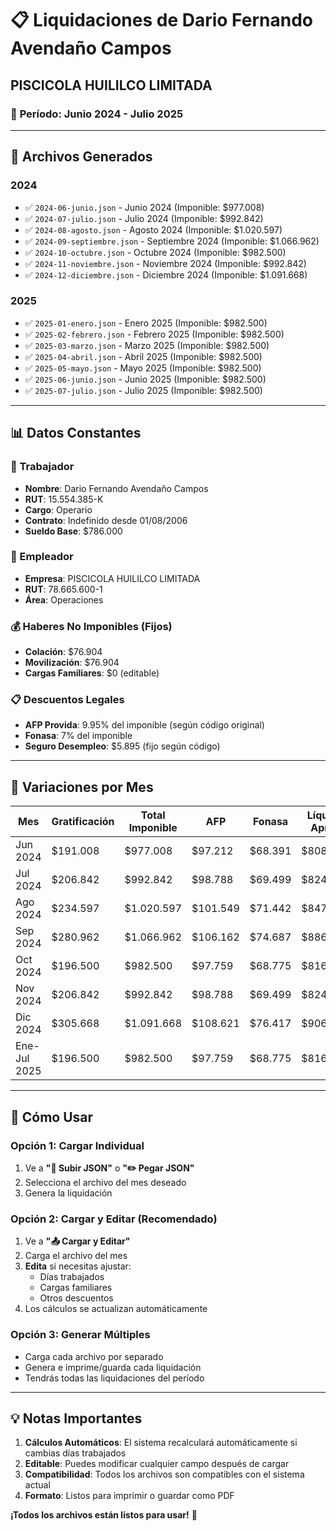 # 📋 Liquidaciones de Dario Fernando Avendaño Campos
## PISCICOLA HUILILCO LIMITADA

### 📅 **Período**: Junio 2024 - Julio 2025

---

## 📂 **Archivos Generados**

### **2024**
- ✅ `2024-06-junio.json` - Junio 2024 (Imponible: $977.008)
- ✅ `2024-07-julio.json` - Julio 2024 (Imponible: $992.842)
- ✅ `2024-08-agosto.json` - Agosto 2024 (Imponible: $1.020.597)
- ✅ `2024-09-septiembre.json` - Septiembre 2024 (Imponible: $1.066.962)
- ✅ `2024-10-octubre.json` - Octubre 2024 (Imponible: $982.500)
- ✅ `2024-11-noviembre.json` - Noviembre 2024 (Imponible: $992.842)
- ✅ `2024-12-diciembre.json` - Diciembre 2024 (Imponible: $1.091.668)

### **2025**
- ✅ `2025-01-enero.json` - Enero 2025 (Imponible: $982.500)
- ✅ `2025-02-febrero.json` - Febrero 2025 (Imponible: $982.500)
- ✅ `2025-03-marzo.json` - Marzo 2025 (Imponible: $982.500)
- ✅ `2025-04-abril.json` - Abril 2025 (Imponible: $982.500)
- ✅ `2025-05-mayo.json` - Mayo 2025 (Imponible: $982.500)
- ✅ `2025-06-junio.json` - Junio 2025 (Imponible: $982.500)
- ✅ `2025-07-julio.json` - Julio 2025 (Imponible: $982.500)

---

## 📊 **Datos Constantes**

### **👤 Trabajador**
- **Nombre**: Dario Fernando Avendaño Campos
- **RUT**: 15.554.385-K
- **Cargo**: Operario
- **Contrato**: Indefinido desde 01/08/2006
- **Sueldo Base**: $786.000

### **🏢 Empleador**
- **Empresa**: PISCICOLA HUILILCO LIMITADA
- **RUT**: 78.665.600-1
- **Área**: Operaciones

### **💰 Haberes No Imponibles (Fijos)**
- **Colación**: $76.904
- **Movilización**: $76.904
- **Cargas Familiares**: $0 (editable)

### **📋 Descuentos Legales**
- **AFP Provida**: 9.95% del imponible (según código original)
- **Fonasa**: 7% del imponible
- **Seguro Desempleo**: $5.895 (fijo según código)

---

## 🧮 **Variaciones por Mes**

| Mes | Gratificación | Total Imponible | AFP | Fonasa | Líquido Aprox |
|-----|---------------|-----------------|-----|--------|---------------|
| Jun 2024 | $191.008 | $977.008 | $97.212 | $68.391 | $808.000 |
| Jul 2024 | $206.842 | $992.842 | $98.788 | $69.499 | $824.000 |
| Ago 2024 | $234.597 | $1.020.597 | $101.549 | $71.442 | $847.000 |
| Sep 2024 | $280.962 | $1.066.962 | $106.162 | $74.687 | $886.000 |
| Oct 2024 | $196.500 | $982.500 | $97.759 | $68.775 | $816.000 |
| Nov 2024 | $206.842 | $992.842 | $98.788 | $69.499 | $824.000 |
| Dic 2024 | $305.668 | $1.091.668 | $108.621 | $76.417 | $906.000 |
| Ene-Jul 2025 | $196.500 | $982.500 | $97.759 | $68.775 | $816.000 |

---

## 🚀 **Cómo Usar**

### **Opción 1: Cargar Individual**
1. Ve a **"📂 Subir JSON"** o **"✏️ Pegar JSON"**
2. Selecciona el archivo del mes deseado
3. Genera la liquidación

### **Opción 2: Cargar y Editar (Recomendado)**
1. Ve a **"📤 Cargar y Editar"**
2. Carga el archivo del mes
3. **Edita** si necesitas ajustar:
   - Días trabajados
   - Cargas familiares
   - Otros descuentos
4. Los cálculos se actualizan automáticamente

### **Opción 3: Generar Múltiples**
- Carga cada archivo por separado
- Genera e imprime/guarda cada liquidación
- Tendrás todas las liquidaciones del período

---

## 💡 **Notas Importantes**

1. **Cálculos Automáticos**: El sistema recalculará automáticamente si cambias días trabajados
2. **Editable**: Puedes modificar cualquier campo después de cargar
3. **Compatibilidad**: Todos los archivos son compatibles con el sistema actual
4. **Formato**: Listos para imprimir o guardar como PDF

**¡Todos los archivos están listos para usar!** 🎉
